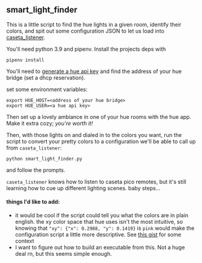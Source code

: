 ## smart_light_finder

This is a little script to find the hue lights in a given room,
identify their colors, and spit out some configuration JSON
to let us load into [caseta_listener](https://github.com/dkulla01/caseta_listener).

You'll need python 3.9 and pipenv. Install the projects deps with

```commandline
pipenv install
```

You'll need to [generate a hue api key](https://developers.meethue.com/develop/hue-api-v2/getting-started/)
and find the address of your hue bridge (set a dhcp reservation).

set some environment variables:
```commandline
export HUE_HOST=<address of your hue bridge>
export HUE_USER=<a hue api key>
```

Then set up a lovely ambiance in one of your hue rooms with the hue app.
Make it extra cozy; _you're worth it!_

Then, with those lights on and dialed in to the colors you want, run the script
to convert your pretty colors to a configuration we'll be able to call up from `caseta_listener`:
```commandline
python smart_light_finder.py
```

and follow the prompts.

`caseta_listener` knows how to listen to caseta pico remotes, but it's still learning how to
cue up different lighting scenes. baby steps...

#### things I'd like to add:
- it would be cool if the script could tell you what the colors are in plain english. the xy color space that hue uses
  isn't the most intuitive, so knowing that `"xy": {"x": 0.2988, "y": 0.1419}` is `pink` would make the configuration
  script a little more descriptive. See [this gist](https://gist.github.com/popcorn245/30afa0f98eea1c2fd34d) for some context
- I want to figure out how to build an executable from this. Not a huge deal rn, but this seems simple enough.